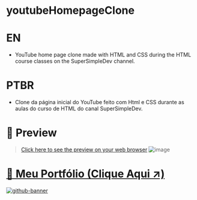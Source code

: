 # **youtubeHomepageClone**
# **EN**
* YouTube home page clone made with HTML and CSS during the HTML course classes on the SuperSimpleDev channel.

# **PTBR**
* Clone da página inicial do YouTube feito com Html e CSS durante as aulas do curso de HTML do canal SuperSimpleDev.

# **👀 Preview**
> [Click here to see the preview on your web browser](https://samubarreto.github.io/youtubeHomepageClone/)
> ![image](https://github.com/sampbrt/youtubeHomepageClone/assets/70921394/cd2687e5-fbd6-42be-a816-48b808c1f716)

# [📁 Meu Portfólio (Clique Aqui ↗️)](https://samubarreto.github.io/Portfolio/)
  [![github-banner](https://github.com/samubarreto/samubarreto/assets/70921394/e24ccd55-edf4-4648-b0f9-ebf9b13a67cc)](https://samubarreto.github.io/Portfolio/)
